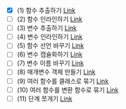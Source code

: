 - [x] (1) 함수 추출하기 [Link](https://github.com/shinel94/Refactoring/blob/python/Ch06/ExtractFunction.ipynb)
- [ ] (2) 함수 인라인하기 [Link]()
- [ ] (3) 변수 추출하기 [Link]()
- [ ] (4) 변수 인라인하기 [Link]()
- [ ] (5) 함수 선언 바꾸기 [Link]()
- [ ] (6) 변수 캡슐화하기 [Link]()
- [ ] (7) 변수 이름 바꾸기 [Link]()
- [ ] (8) 매개변수 객체 만들기 [Link]()
- [ ] (9) 여러 함수를 클래스로 묶기 [Link]()
- [ ] (10) 여러 함수를 변환 함수로 묶기 [Link]()
- [ ] (11) 단계 쪼개기 [Link]()
